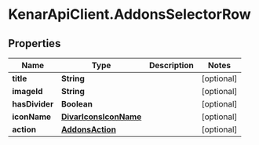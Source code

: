 # KenarApiClient.AddonsSelectorRow

## Properties

Name | Type | Description | Notes
------------ | ------------- | ------------- | -------------
**title** | **String** |  | [optional] 
**imageId** | **String** |  | [optional] 
**hasDivider** | **Boolean** |  | [optional] 
**iconName** | [**DivarIconsIconName**](DivarIconsIconName.md) |  | [optional] 
**action** | [**AddonsAction**](AddonsAction.md) |  | [optional] 



